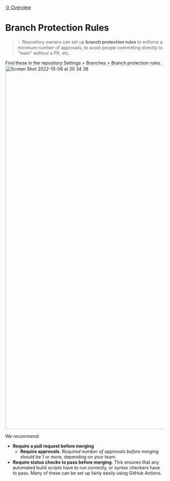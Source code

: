 [⇧ Overview](README.md)

# Branch Protection Rules
> 💡 Repository owners can set up **branch protection rules** to enforce a minimum number of approvals, to avoid people committing directly to "main" without a PR, etc. 
 
Find these in the repository Settings > Branches > Branch protection rules. <img width="1145" alt="Screen Shot 2022-10-06 at 20 34 38" src="https://user-images.githubusercontent.com/2803227/194442196-ba46a05a-4a0d-4af0-ae68-fbe6775938f8.png">

We recommend:
- **Require a pull request before merging**
  - **Require approvals**. *Required number of approvals before merging* should be 1 or more, depending on your team.
- **Require status checks to pass before merging**. This ensures that any automated build scripts have to run correctly, or syntax checkers have to pass. Many of these can be set up fairly easily using GitHub Actions.
